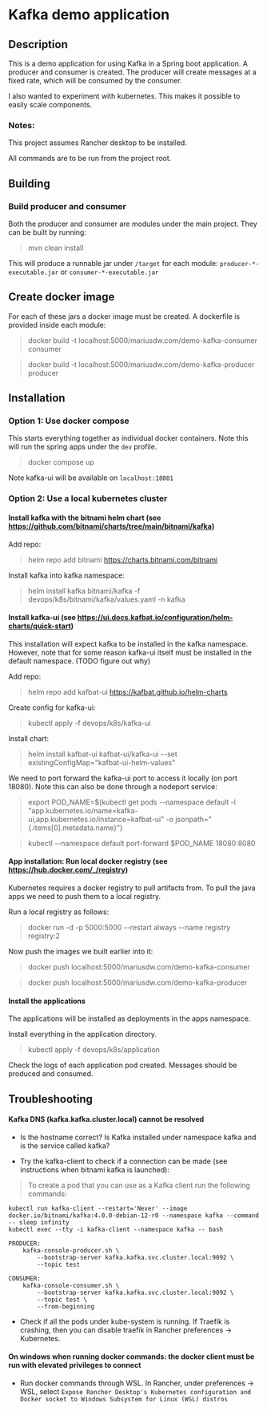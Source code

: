 # Kafka demo application

## Description
This is a demo application for using Kafka in a Spring boot application. 
A producer and consumer is created. The producer will create messages at a fixed rate, which will be consumed by the consumer.

I also wanted to experiment with kubernetes. This makes it possible to easily scale components.

### Notes:
This project assumes Rancher desktop to be installed.

All commands are to be run from the project root.

## Building

### Build producer and consumer
Both the producer and consumer are modules under the main project. They can be built by running:
> mvn clean install

This will produce a runnable jar under `/target` for each module:
`producer-*-executable.jar` or `consumer-*-executable.jar`

## Create docker image
For each of these jars a docker image must be created. A dockerfile is provided inside each module:
> docker build -t localhost:5000/mariusdw.com/demo-kafka-consumer consumer

> docker build -t localhost:5000/mariusdw.com/demo-kafka-producer producer

## Installation

### Option 1: Use docker compose
This starts everything together as individual docker containers. Note this will run the spring apps under the `dev` profile.
> docker compose up

Note kafka-ui will be available on `localhost:18081`

### Option 2: Use a local kubernetes cluster

#### Install kafka with the bitnami helm chart (see https://github.com/bitnami/charts/tree/main/bitnami/kafka)
Add repo:
> helm repo add bitnami https://charts.bitnami.com/bitnami

Install kafka into kafka namespace:
> helm install kafka bitnami/kafka -f devops/k8s/bitnami/kafka/values.yaml -n kafka

#### Install kafka-ui (see https://ui.docs.kafbat.io/configuration/helm-charts/quick-start)
This installation will expect kafka to be installed in the kafka namespace.
However, note that for some reason kafka-ui itself must be installed in the default namespace.
(TODO figure out why)

Add repo: 
> helm repo add kafbat-ui https://kafbat.github.io/helm-charts

Create config for kafka-ui:
> kubectl apply -f devops/k8s/kafka-ui

Install chart:
> helm install kafbat-ui kafbat-ui/kafka-ui --set existingConfigMap="kafbat-ui-helm-values"

We need to port forward the kafka-ui port to access it locally (on port 18080). Note this can also be done through a nodeport service:
> export POD_NAME=$(kubectl get pods --namespace default -l "app.kubernetes.io/name=kafka-ui,app.kubernetes.io/instance=kafbat-ui" -o jsonpath="{.items[0].metadata.name}")

> kubectl --namespace default port-forward $POD_NAME 18080:8080

#### App installation: Run local docker registry (see https://hub.docker.com/_/registry)
Kubernetes requires a docker registry to pull artifacts from. To pull the java apps we need to push them to a local registry.

Run a local registry as follows:
> docker run -d -p 5000:5000 --restart always --name registry registry:2

Now push the images we built earlier into it:
> docker push localhost:5000/mariusdw.com/demo-kafka-consumer

> docker push localhost:5000/mariusdw.com/demo-kafka-producer 

#### Install the applications
The applications will be installed as deployments in the apps namespace.

Install everything in the application directory.
> kubectl apply -f devops/k8s/application

Check the logs of each application pod created. Messages should be produced and consumed.

## Troubleshooting
#### Kafka DNS (kafka.kafka.cluster.local) cannot be resolved
* Is the hostname correct? Is Kafka installed under namespace kafka and is the service called kafka?


* Try the kafka-client to check if a connection can be made (see instructions when bitnami kafka is launched):
>To create a pod that you can use as a Kafka client run the following commands:

    kubectl run kafka-client --restart='Never' --image docker.io/bitnami/kafka:4.0.0-debian-12-r0 --namespace kafka --command -- sleep infinity
    kubectl exec --tty -i kafka-client --namespace kafka -- bash

    PRODUCER:
        kafka-console-producer.sh \
            --bootstrap-server kafka.kafka.svc.cluster.local:9092 \
            --topic test

    CONSUMER:
        kafka-console-consumer.sh \
            --bootstrap-server kafka.kafka.svc.cluster.local:9092 \
            --topic test \
            --from-beginning

* Check if all the pods under kube-system is running. If Traefik is crashing, then you can disable traefik in Rancher preferences -> Kubernetes.

#### On windows when running docker commands: the docker client must be run with elevated privileges to connect
* Run docker commands through WSL. In Rancher, under preferences -> WSL, select `Expose Rancher Desktop's Kubernetes configuration and Docker socket to Windows Subsystem for Linux (WSL) distros`
